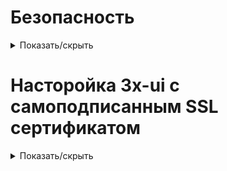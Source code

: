 # Безопасность

<details>
<summary>Показать/скрыть</summary>

# Создание нового пользователя
    adduser x

# Добавление пользователя в группу sudo (опционально, для предоставления админ-доступа)
    usermod -aG sudo x

# Переключение на нового пользователя
    su x

# Создание директории для хранения SSH-ключей
    mkdir -p ~/.ssh

# Открытие файла для добавления публичного ключа
    nano ~/.ssh/authorized_keys

# (Вставьте сюда содержимое публичного ключа из PuTTYgen и сохраните файл)

# Установка корректных прав доступа к директории и файлу ключей
    chmod 700 ~/.ssh
    chmod 600 ~/.ssh/authorized_keys

# Переключение обратно на root (если необходимо)
    exit

# Открытие конфигурационного файла SSH для редактирования
    nano /etc/ssh/sshd_config

Заменить порт

Port 22102

Найдите строку "PermitRootLogin yes" и замените её на "PermitRootLogin no", 

При необходимости измените "PasswordAuthentication yes" на "PasswordAuthentication no"

# Перезапуск службы SSH для применения изменений
    systemctl restart ssh

# Установка UFW
    sudo apt update
    sudo apt install ufw
    sudo ufw allow 22102/tcp #Открыть порт

# Блокировка ICMP-запросов для предотвращения двустороннего пинга
    sudo nano /etc/ufw/before.rules
    
    # ok icmp codes for INPUT
    -A ufw-before-input -p icmp --icmp-type destination-unreachable -j DROP
    -A ufw-before-input -p icmp --icmp-type time-exceeded -j DROP
    -A ufw-before-input -p icmp --icmp-type parameter-problem -j DROP
    -A ufw-before-input -p icmp --icmp-type echo-request -j DROP
    -A ufw-before-input -p icmp --icmp-type source-quench -j DROP

    # ok icmp code for FORWARD
    -A ufw-before-forward -p icmp --icmp-type destination-unreachable -j DROP
    -A ufw-before-forward -p icmp --icmp-type time-exceeded -j DROP
    -A ufw-before-forward -p icmp --icmp-type parameter-problem -j DROP
    -A ufw-before-forward -p icmp --icmp-type echo-request -j DROP

    sudo ufw enable

    reboot

# Проверить статус UFW
    sudo ufw status verbose

#  Вход под root:
    su root(с паролем root), sudo -i (с парлем user)
</details>


# Насторойка 3x-ui с самоподписанным SSL сертификатом

<details>
<summary>Показать/скрыть</summary>

# Скачиваем скрипт
    wget https://raw.githubusercontent.com/kir460/3x/main/ui.sh

# Предоставление прав на выполнение скрипта
    chmod +x ui.sh

# Запуск скрипта от имени суперпользователя
    sudo ./ui.sh
</details>
